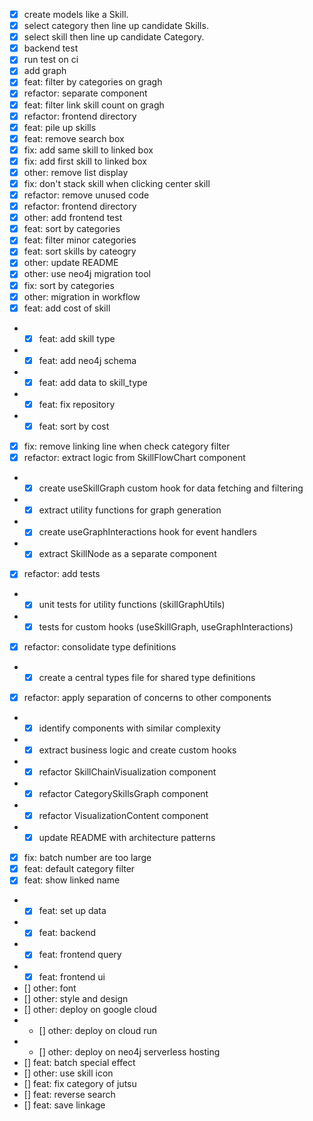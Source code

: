 - [x] create models like a Skill.
- [x] select category then line up candidate Skills.
- [x] select skill then line up candidate Category.
- [x] backend test
- [x] run test on ci
- [x] add graph
- [x] feat: filter by categories on gragh
- [x] refactor: separate component
- [x] feat: filter link skill count on gragh
- [x] refactor: frontend directory
- [x] feat: pile up skills
- [x] feat: remove search box
- [x] fix: add same skill to linked box
- [x] fix: add first skill to linked box
- [x] other: remove list display
- [x] fix: don't stack skill when clicking center skill
- [x] refactor: remove unused code
- [x] refactor: frontend directory
- [x] other: add frontend test
- [x] feat: sort by categories
- [x] feat: filter minor categories
- [x] feat: sort skills by cateogry
- [x] other: update README
- [x] other: use neo4j migration tool
- [x] fix: sort by categories
- [x] other: migration in workflow
- [x] feat: add cost of skill
- - [x] feat: add skill type
- - [x] feat: add neo4j schema
- - [x] feat: add data to skill_type
- - [x] feat: fix repository
- - [x] feat: sort by cost
- [x] fix: remove linking line when check category filter
- [x] refactor: extract logic from SkillFlowChart component
- - [x] create useSkillGraph custom hook for data fetching and filtering
- - [x] extract utility functions for graph generation
- - [x] create useGraphInteractions hook for event handlers
- - [x] extract SkillNode as a separate component
- [x] refactor: add tests
- - [x] unit tests for utility functions (skillGraphUtils)
- - [x] tests for custom hooks (useSkillGraph, useGraphInteractions)
- [x] refactor: consolidate type definitions
- - [x] create a central types file for shared type definitions
- [x] refactor: apply separation of concerns to other components
- - [x] identify components with similar complexity
- - [x] extract business logic and create custom hooks
- - [x] refactor SkillChainVisualization component
- - [x] refactor CategorySkillsGraph component
- - [x] refactor VisualizationContent component
- - [x] update README with architecture patterns
- [x] fix: batch number are too large
- [x] feat: default category filter
- [x] feat: show linked name
- - [x] feat: set up data
- - [x] feat: backend
- - [x] feat: frontend query
- - [x] feat: frontend ui
- [] other: font
- [] other: style and design
- [] other: deploy on google cloud
- - [] other: deploy on cloud run
- - [] other: deploy on neo4j serverless hosting
- [] feat: batch special effect
- [] other: use skill icon
- [] feat: fix category of jutsu
- [] feat: reverse search
- [] feat: save linkage
